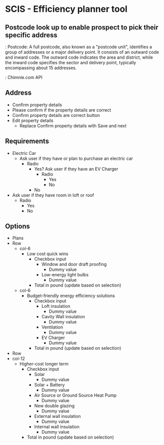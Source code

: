 # SCIS - Efficiency planner tool

## Postcode look up to enable prospect to pick their specific address

: Postcode: A full postcode, also known as a "postcode unit", identifies a group of addresses or a major delivery point. It consists of an outward code and inward code. The outward code indicates the area and district, while the inward code specifies the sector and delivery point, typically encompassing about 15 addresses.

: Chimnie.com API



## Address
- Confirm property details
- Please confirm if the property details are correct
- Confirm property details are correct button
- Edit property details
  - Replace Confirm property details with Save and next
  
## Requirements
- Electric Car
  - Ask user if they have or plan to purchase an electric car
    - Radio
      - Yes? Ask user if they have an EV Charger
        - Radio
          - Yes
          - No
      - No
- Ask user if they have room in loft or roof
  - Radio
    - Yes
    - No

## Options

- Plans
- Row
  - col-6
    - Low cost quick wins
      - Checkbox input
        - Window and door draft proofing
          - Dummy value
        - Low-energy light bulbs
          - Dummy value
      - Total in pound (update based on selection)
  - col-6
    - Budget-friendly energy efficiency solutions
      - Checkbox input
        - Loft insulation
          - Dummy value
        - Cavity Wall insulation
          - Dummy value
        - Ventilation
          - Dummy value
        - EV Charger
          - Dummy value
      - Total in pound (update based on selection)
- Row
- col-12
  - Higher-cost longer term
      - Checkbox input
        - Solar
          - Dummy value
        - Solar + Battery
          - Dummy value
        - Air Source or Ground Source Heat Pump
          - Dummy value
        - New double glazing
          - Dummy value
        - External wall insulation
          - Dummy value
        - Internal wall insulation
          - Dummy value
      - Total in pound (update based on selection)
